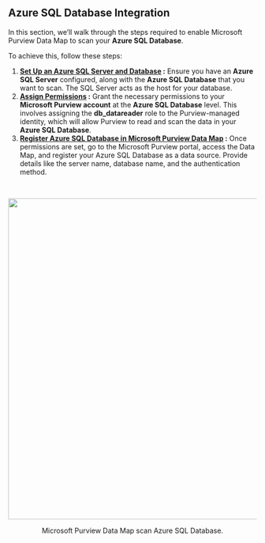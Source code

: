 ## Azure SQL Database Integration

In this section, we’ll walk through the steps required to enable Microsoft Purview Data Map to scan your **Azure SQL Database**.

To achieve this, follow these steps:
1. **[Set Up an Azure SQL Server and Database](Additional%20Information/CreateAzureSQLServerAndSampleDataBase.md) :** Ensure you have an **Azure SQL Server** configured, along with the **Azure SQL Database** that you want to scan. The SQL Server acts as the host for your database.
2. **[Assign Permissions](05a%20-%20Add%20Permissions%20to%20Purview%20Data%20Map%20account.md) :** Grant the necessary permissions to your **Microsoft Purview account** at the **Azure SQL Database** level. This involves assigning the **db_datareader** role to the Purview-managed identity, which will allow Purview to read and scan the data in your **Azure SQL Database**.
3. **[Register Azure SQL Database in Microsoft Purview Data Map](05b%20-%20Register%20Azure%20SQL%20Database%20to%20Scan.md) :** Once permissions are set, go to the Microsoft Purview portal, access the Data Map, and register your Azure SQL Database as a data source. Provide details like the server name, database name, and the authentication method.

<br>
<p align="center">
<img src="https://github.com/user-attachments/assets/c85218f5-1497-4299-aa96-ffe6c9c2a1b1" WIDTH="650"></p>
<p align="center">Microsoft Purview Data Map scan Azure SQL Database.</p>

<br><br>
